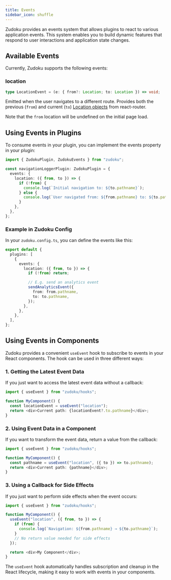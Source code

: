 ```yaml
---
title: Events
sidebar_icon: shuffle
---
```


Zudoku provides an events system that allows plugins to react to various application events. This system enables you to build dynamic features that respond to user interactions and application state changes.

## Available Events

Currently, Zudoku supports the following events:

### location

```typescript
type LocationEvent = (e: { from?: Location; to: Location }) => void;
```

Emitted when the user navigates to a different route. Provides both the previous (`from`) and current (`to`) [Location objects](https://api.reactrouter.com/v7/interfaces/react_router.Location.html) from react-router.

Note that the `from` location will be undefined on the initial page load.

## Using Events in Plugins

To consume events in your plugin, you can implement the events property in your plugin:

```typescript
import { ZudokuPlugin, ZudokuEvents } from "zudoku";

const navigationLoggerPlugin: ZudokuPlugin = {
  events: {
    location: ({ from, to }) => {
      if (!from) {
        console.log(`Initial navigation to: ${to.pathname}`);
      } else {
        console.log(`User navigated from: ${from.pathname} to: ${to.pathname}`);
      }
    },
  },
};
```

### Example in Zudoku Config

In your `zudoku.config.ts`, you can define the events like this:

```typescript
export default {
  plugins: [
    {
      events: {
        location: ({ from, to }) => {
          if (!from) return;

          // E.g. send an analytics event
          sendAnalyticsEvent({
            from: from.pathname,
            to: to.pathname,
          });
        },
      },
    },
  ],
};
```

## Using Events in Components

Zudoku provides a convenient `useEvent` hook to subscribe to events in your React components. The hook can be used in three different ways:

### 1. Getting the Latest Event Data

If you just want to access the latest event data without a callback:

```typescript
import { useEvent } from "zudoku/hooks";

function MyComponent() {
  const locationEvent = useEvent("location");
  return <div>Current path: {locationEvent?.to.pathname}</div>;
}
```

### 2. Using Event Data in a Component

If you want to transform the event data, return a value from the callback:

```typescript
import { useEvent } from "zudoku/hooks";

function MyComponent() {
  const pathname = useEvent("location", ({ to }) => to.pathname);
  return <div>Current path: {pathname}</div>;
}
```

### 3. Using a Callback for Side Effects

If you just want to perform side effects when the event occurs:

```typescript
import { useEvent } from "zudoku/hooks";

function MyComponent() {
  useEvent("location", ({ from, to }) => {
    if (from) {
      console.log(`Navigation: ${from.pathname} → ${to.pathname}`);
    }
    // No return value needed for side effects
  });

  return <div>My Component</div>;
}
```

The `useEvent` hook automatically handles subscription and cleanup in the React lifecycle, making it easy to work with events in your components.

